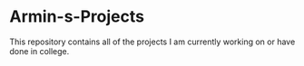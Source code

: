 # Armin-s-Projects
This repository contains all of the projects I am currently working on or have done in college.
